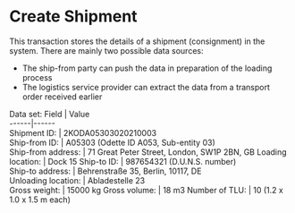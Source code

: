 # Create Shipment

This transaction stores the details of a shipment (consignment) in the system.
There are mainly two possible data sources:   
* The ship-from party can push the data in preparation of the loading process 
* The logistics service provider can extract the data from a transport order received earlier    

Data set:
Field | Value  
------|------   
Shipment ID: | 2KODA05303020210003   
Ship-from ID: | A05303 (Odette ID A053, Sub-entity 03)   
Ship-from address: | 71 Great Peter Street, London, SW1P 2BN, GB
Loading location: | Dock 15
Ship-to ID: | 987654321 (D.U.N.S. number)  
Ship-to address: | Behrenstraße 35, Berlin, 10117, DE   
Unloading location: | Abladestelle 23   
Gross weight: | 15000 kg
Gross volume: | 18 m3
Number of TLU: | 10 (1.2 x 1.0 x 1.5 m each) 


